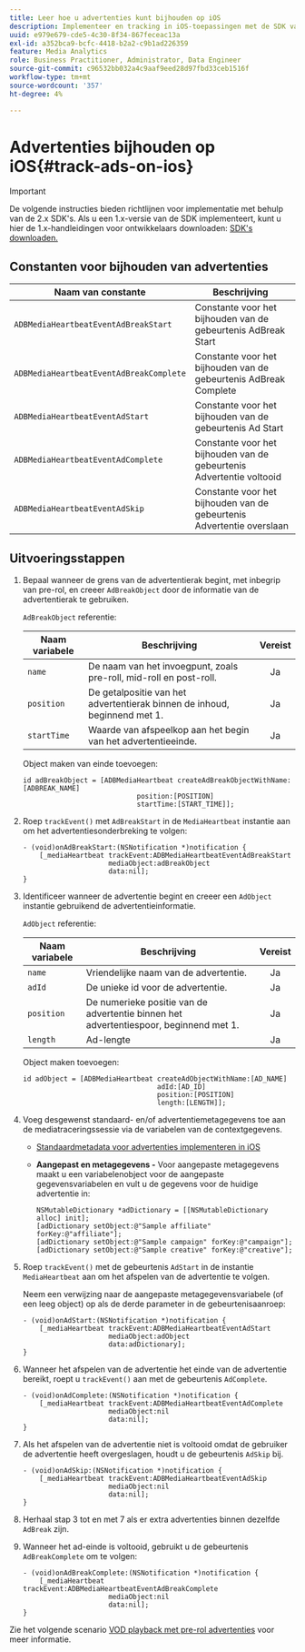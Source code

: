 ```yaml
---
title: Leer hoe u advertenties kunt bijhouden op iOS
description: Implementeer en tracking in iOS-toepassingen met de SDK van Media.
uuid: e979e679-cde5-4c30-8f34-867feceac13a
exl-id: a352bca9-bcfc-4418-b2a2-c9b1ad226359
feature: Media Analytics
role: Business Practitioner, Administrator, Data Engineer
source-git-commit: c96532bb032a4c9aaf9eed28d97fbd33ceb1516f
workflow-type: tm+mt
source-wordcount: '357'
ht-degree: 4%

---
```


# Advertenties bijhouden op iOS{#track-ads-on-ios}

>[!IMPORTANT]
>
>De volgende instructies bieden richtlijnen voor implementatie met behulp van de 2.x SDK&#39;s. Als u een 1.x-versie van de SDK implementeert, kunt u hier de 1.x-handleidingen voor ontwikkelaars downloaden: [SDK&#39;s downloaden.](/help/sdk-implement/download-sdks.md)

## Constanten voor bijhouden van advertenties

| Naam van constante | Beschrijving   |
|---|---|
| `ADBMediaHeartbeatEventAdBreakStart` | Constante voor het bijhouden van de gebeurtenis AdBreak Start |
| `ADBMediaHeartbeatEventAdBreakComplete` | Constante voor het bijhouden van de gebeurtenis AdBreak Complete |
| `ADBMediaHeartbeatEventAdStart` | Constante voor het bijhouden van de gebeurtenis Ad Start |
| `ADBMediaHeartbeatEventAdComplete` | Constante voor het bijhouden van de gebeurtenis Advertentie voltooid |
| `ADBMediaHeartbeatEventAdSkip` | Constante voor het bijhouden van de gebeurtenis Advertentie overslaan |

## Uitvoeringsstappen

1. Bepaal wanneer de grens van de advertentierak begint, met inbegrip van pre-rol, en creeer `AdBreakObject` door de informatie van de advertentierak te gebruiken.

   `AdBreakObject` referentie:

   | Naam variabele | Beschrijving | Vereist |
   | --- | --- | :---: |
   | `name` | De naam van het invoegpunt, zoals pre-roll, mid-roll en post-roll. | Ja |
   | `position` | De getalpositie van het advertentierak binnen de inhoud, beginnend met 1. | Ja |
   | `startTime` | Waarde van afspeelkop aan het begin van het advertentieeinde. | Ja |

   Object maken van einde toevoegen:

   ```
   id adBreakObject = [ADBMediaHeartbeat createAdBreakObjectWithName:[ADBREAK_NAME] 
                               position:[POSITION]  
                               startTime:[START_TIME]];
   ```

1. Roep `trackEvent()` met `AdBreakStart` in de `MediaHeartbeat` instantie aan om het advertentiesonderbreking te volgen:

   ```
   - (void)onAdBreakStart:(NSNotification *)notification { 
       [_mediaHeartbeat trackEvent:ADBMediaHeartbeatEventAdBreakStart  
                        mediaObject:adBreakObject  
                        data:nil]; 
   }
   ```

1. Identificeer wanneer de advertentie begint en creeer een `AdObject` instantie gebruikend de advertentieinformatie.

   `AdObject` referentie:

   | Naam variabele | Beschrijving | Vereist |
   | --- | --- | :---: |
   | `name` | Vriendelijke naam van de advertentie. | Ja |
   | `adId` | De unieke id voor de advertentie. | Ja |
   | `position` | De numerieke positie van de advertentie binnen het advertentiespoor, beginnend met 1. | Ja |
   | `length` | Ad-lengte | Ja |

   Object maken toevoegen:

   ```
   id adObject = [ADBMediaHeartbeat createAdObjectWithName:[AD_NAME] 
                                    adId:[AD_ID] 
                                    position:[POSITION] 
                                    length:[LENGTH]];
   ```

1. Voeg desgewenst standaard- en/of advertentiemetagegevens toe aan de mediatraceringssessie via de variabelen van de contextgegevens.

   * [Standaardmetadata voor advertenties implementeren in iOS](/help/sdk-implement/track-ads/impl-std-ad-metadata/impl-std-ad-metadata-ios.md)
   * **Aangepast en metagegevens -** Voor aangepaste metagegevens maakt u een variabelenobject voor de aangepaste gegevensvariabelen en vult u de gegevens voor de huidige advertentie in:

      ```
      NSMutableDictionary *adDictionary = [[NSMutableDictionary alloc] init]; 
      [adDictionary setObject:@"Sample affiliate" forKey:@"affiliate"]; 
      [adDictionary setObject:@"Sample campaign" forKey:@"campaign"]; 
      [adDictionary setObject:@"Sample creative" forKey:@"creative"];
      ```

1. Roep `trackEvent()` met de gebeurtenis `AdStart` in de instantie `MediaHeartbeat` aan om het afspelen van de advertentie te volgen.

   Neem een verwijzing naar de aangepaste metagegevensvariabele (of een leeg object) op als de derde parameter in de gebeurtenisaanroep:

   ```
   - (void)onAdStart:(NSNotification *)notification { 
       [_mediaHeartbeat trackEvent:ADBMediaHeartbeatEventAdStart  
                        mediaObject:adObject  
                        data:adDictionary]; 
   }
   ```

1. Wanneer het afspelen van de advertentie het einde van de advertentie bereikt, roept u `trackEvent()` aan met de gebeurtenis `AdComplete`.

   ```
   - (void)onAdComplete:(NSNotification *)notification { 
       [_mediaHeartbeat trackEvent:ADBMediaHeartbeatEventAdComplete  
                        mediaObject:nil  
                        data:nil]; 
   }
   ```

1. Als het afspelen van de advertentie niet is voltooid omdat de gebruiker de advertentie heeft overgeslagen, houdt u de gebeurtenis `AdSkip` bij.

   ```
   - (void)onAdSkip:(NSNotification *)notification { 
       [_mediaHeartbeat trackEvent:ADBMediaHeartbeatEventAdSkip  
                        mediaObject:nil  
                        data:nil]; 
   }
   ```

1. Herhaal stap 3 tot en met 7 als er extra advertenties binnen dezelfde `AdBreak` zijn.
1. Wanneer het ad-einde is voltooid, gebruikt u de gebeurtenis `AdBreakComplete` om te volgen:

   ```
   - (void)onAdBreakComplete:(NSNotification *)notification { 
       [_mediaHeartbeat trackEvent:ADBMediaHeartbeatEventAdBreakComplete  
                        mediaObject:nil  
                        data:nil]; 
   }
   ```

Zie het volgende scenario [VOD playback met pre-rol advertenties](/help/sdk-implement/tracking-scenarios/vod-preroll-ads.md) voor meer informatie.
